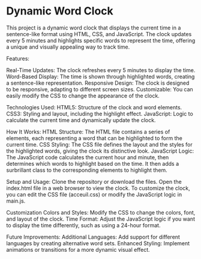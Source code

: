# Dynamic Word Clock

This project is a dynamic word clock that displays the current time in a sentence-like format using HTML, CSS, and JavaScript. The clock updates every 5 minutes and highlights specific words to represent the time, offering a unique and visually appealing way to track time.

Features:

Real-Time Updates: The clock refreshes every 5 minutes to display the time. 
Word-Based Display: The time is shown through highlighted words, creating a sentence-like representation.
Responsive Design: The clock is designed to be responsive, adapting to different screen sizes.
Customizable: You can easily modify the CSS to change the appearance of the clock.

Technologies Used: 
HTML5: Structure of the clock and word elements.
CSS3: Styling and layout, including the highlight effect.
JavaScript: Logic to calculate the current time and dynamically update the clock.

How It Works:
HTML Structure: The HTML file contains a series of <span> elements, each representing a word that can be highlighted to form the current time.
CSS Styling: The CSS file defines the layout and the styles for the highlighted words, giving the clock its distinctive look.
JavaScript Logic: The JavaScript code calculates the current hour and minute, then determines which words to highlight based on the time. It then adds a surbrillant class to the corresponding elements to highlight them.

Setup and Usage:
Clone the repository or download the files.
Open the index.html file in a web browser to view the clock.
To customize the clock, you can edit the CSS file (acceuil.css) or modify the JavaScript logic in main.js.

Customization
Colors and Styles: Modify the CSS to change the colors, font, and layout of the clock.
Time Format: Adjust the JavaScript logic if you want to display the time differently, such as using a 24-hour format.

Future Improvements:
Additional Languages: Add support for different languages by creating alternative word sets.
Enhanced Styling: Implement animations or transitions for a more dynamic visual effect.
